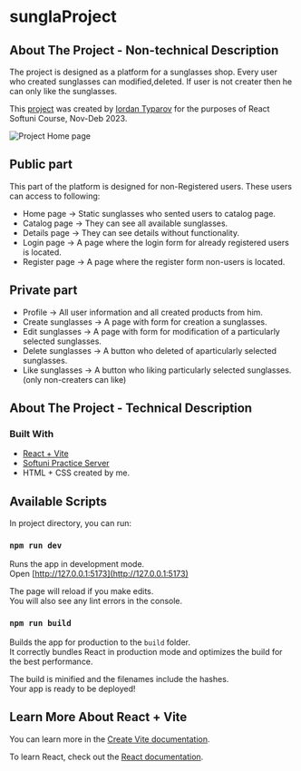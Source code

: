 # sunglaProject

## About The Project - Non-technical Description

The project is designed as a platform for a sunglasses shop. Every user who created sunglasses can modified,deleted. If user is not creater then he can only like the sunglasses.

This [project](https://github.com/IordanTyparow/sunglaProject) was created by [Iordan Typarov](https://github.com/IordanTyparow) for the purposes of React Softuni Course, Nov-Deb 2023.

![Project Home page](https://i.ibb.co/F0hdVv7/HomePage.png)

## Public part

This part of the platform is designed for non-Registered users. These users can access to following:

-   Home page ->
    Static sunglasses who sented users to catalog page.
-   Catalog page ->
    They can see all available sunglasses.
-   Details page ->
    They can see details without functionality.
-   Login page ->
    A page where the login form for already registered users is located.
-   Register page ->
    A page where the register form non-users is located.

## Private part

-   Profile ->
    All user information and all created products from him.
-   Create sunglasses ->
    A page with form for creation a sunglasses.
-   Edit sunglasses ->
    A page with form for modification of a particularly selected sunglasses.
-   Delete sunglasses ->
    A button who deleted of aparticularly selected sunglasses.
-   Like sunglasses ->
    A button who liking particularly selected sunglasses.(only non-creaters can like)

## About The Project - Technical Description

### Built With

-   [React + Vite](https://vitejs.dev/guide/)
-   [Softuni Practice Server](https://github.com/softuni-practice-server/softuni-practice-server)
-   HTML + CSS created by me.

## Available Scripts

In project directory, you can run:

### `npm run dev`

Runs the app in development mode.\
Open [http://127.0.0.1:5173](http://127.0.0.1:5173)

The page will reload if you make edits.\
You will also see any lint errors in the console.

### `npm run build`

Builds the app for production to the `build` folder.\
It correctly bundles React in production mode and optimizes the build for the best performance.

The build is minified and the filenames include the hashes.\
Your app is ready to be deployed!

## Learn More About React + Vite

You can learn more in the [Create Vite documentation](https://vitejs.dev/guide).

To learn React, check out the [React documentation](https://reactjs.org/).
